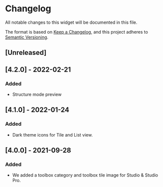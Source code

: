 # Changelog

All notable changes to this widget will be documented in this file.

The format is based on [Keep a Changelog](https://keepachangelog.com/en/1.0.0/), and this project adheres to [Semantic Versioning](https://semver.org/spec/v2.0.0.html).

## [Unreleased]

## [4.2.0] - 2022-02-21

### Added

-   Structure mode preview

## [4.1.0] - 2022-01-24

### Added

-   Dark theme icons for Tile and List view.

## [4.0.0] - 2021-09-28

### Added

-   We added a toolbox category and toolbox tile image for Studio & Studio Pro.

